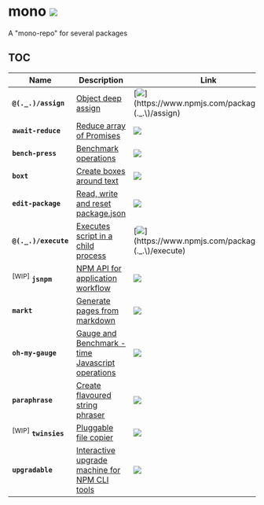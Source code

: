 # mono [![](https://circleci.com/gh/omrilotan/mono.svg?style=svg)](https://circleci.com/gh/omrilotan/workflows/mono)
A "mono-repo" for several packages

## TOC

| Name | Description | Link
| --- | --- | ---
| **`@(._.)/assign`** | [   Object deep assign](./packages/assign#readme) | [![](https://img.shields.io/npm/v/%40\(._.\)/assign.svg)](https://www.npmjs.com/package/%40\(._.\)/assign)
| **`await-reduce`** | [Reduce array of Promises](./packages/await-reduce#readme) | [![](https://img.shields.io/npm/v/await-reduce.svg)](https://www.npmjs.com/package/await-reduce)
| **`bench-press`** | [Benchmark operations](./packages/bench-press#readme) | [![](https://img.shields.io/npm/v/bench-press.svg)](https://www.npmjs.com/package/bench-press)
| **`boxt`** | [Create boxes around text](./packages/boxt#readme) | [![](https://img.shields.io/npm/v/boxt.svg)](https://www.npmjs.com/package/boxt)
| **`edit-package`** | [Read, write and reset package.json](./packages/edit-package#readme) | [![](https://img.shields.io/npm/v/edit-package.svg)](https://www.npmjs.com/package/edit-package)
| **`@(._.)/execute`** | [Executes script in a child process](./packages/execute#readme) | [![](https://img.shields.io/npm/v/%40\(._.\)/execute.svg)](https://www.npmjs.com/package/%40\(._.\)/execute)
| <sup>[WIP]</sup> **`jsnpm`** | [NPM API for application workflow](./packages/jsnpm#readme) | [![](https://img.shields.io/npm/v/jsnpm.svg)](https://www.npmjs.com/package/jsnpm)
| **`markt`** | [Generate pages from markdown](./packages/markt#readme) | [![](https://img.shields.io/npm/v/markt.svg)](https://www.npmjs.com/package/markt)
| **`oh-my-gauge`** | [Gauge and Benchmark - time Javascript operations](./packages/oh-my-gauge#readme) | [![](https://img.shields.io/npm/v/oh-my-gauge.svg)](https://www.npmjs.com/package/oh-my-gauge)
| **`paraphrase`** | [Create flavoured string phraser](./packages/paraphrase#readme) | [![](https://img.shields.io/npm/v/paraphrase.svg)](https://www.npmjs.com/package/paraphrase)
| <sup>[WIP]</sup> **`twinsies`** | [Pluggable file copier](./packages/twinsies#readme) | [![](https://img.shields.io/npm/v/twinsies.svg)](https://www.npmjs.com/package/twinsies)
| **`upgradable`** | [Interactive upgrade machine for NPM CLI tools](./packages/upgradable#readme) | [![](https://img.shields.io/npm/v/upgradable.svg)](https://www.npmjs.com/package/upgradable)
